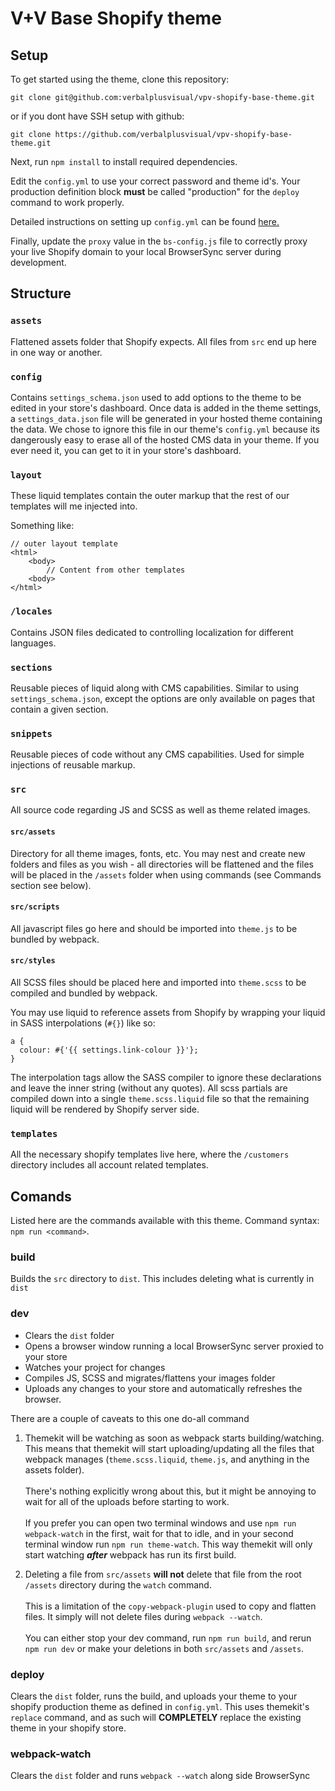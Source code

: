 # V+V Base Shopify theme

## Setup

To get started using the theme, clone this repository:

`git clone git@github.com:verbalplusvisual/vpv-shopify-base-theme.git`

or if you dont have SSH setup with github:

`git clone https://github.com/verbalplusvisual/vpv-shopify-base-theme.git`

Next, run `npm install` to install required dependencies.

Edit the `config.yml` to use your correct password and theme id's. Your production definition block **must** be called "production" for the `deploy` command to work properly.

Detailed instructions on setting up `config.yml` can be found [here.](https://shopify.github.io/themekit/configuration)

Finally, update the `proxy` value in the `bs-config.js` file to correctly proxy your live Shopify domain to your local BrowserSync server during development.

## Structure

### `assets`
Flattened assets folder that Shopify expects. All files from `src` end up here in one way or another.

### `config`
Contains `settings_schema.json` used to add options to the theme to be edited in your store's dashboard. Once data is added in the theme settings, a `settings_data.json` file will be generated in your hosted theme containing the data. We chose to ignore this file in our theme's `config.yml` because its dangerously easy to erase all of the hosted CMS data in your theme. If you ever need it, you can get to it in your store's dashboard.

### `layout`
These liquid templates contain the outer markup that the rest of our templates will me injected into.

Something like:

```
// outer layout template
<html>
    <body>
        // Content from other templates
    <body>
</html>
```

### `/locales`
Contains JSON files dedicated to controlling localization for different languages.

### `sections`
Reusable pieces of liquid along with CMS capabilities. Similar to using `settings_schema.json`, except the options are only available on pages that contain a given section.

### `snippets`
Reusable pieces of code without any CMS capabilities. Used for simple injections of reusable markup.

### `src`
All source code regarding JS and SCSS as well as theme related images.

#### `src/assets`
Directory for all theme images, fonts, etc. You may nest and create new folders and files as you wish - all directories will be flattened and the files will be placed in the `/assets` folder when using commands (see Commands section see below).

#### `src/scripts`
All javascript files go here and should be imported into `theme.js` to be bundled by webpack.

#### `src/styles`
All SCSS files should be placed here and imported into `theme.scss` to be compiled and bundled by webpack.

You may use liquid to reference assets from Shopify by wrapping your liquid in SASS interpolations (`#{}`) like so:

```
a {
  colour: #{'{{ settings.link-colour }}'};
}
```

The interpolation tags allow the SASS compiler to ignore these declarations and leave the inner string (without any quotes). All scss partials are compiled down into a single `theme.scss.liquid` file so that the remaining liquid will be rendered by Shopify server side.

### `templates`
All the necessary shopify templates live here, where the `/customers` directory includes all account related templates.

## Comands
Listed here are the commands available with this theme. Command syntax: `npm run <command>`.

### build
Builds the `src` directory to `dist`. This includes deleting what is currently in `dist`

### dev
- Clears the `dist` folder
- Opens a browser window running a local BrowserSync server proxied to your store
- Watches your project for changes
- Compiles JS, SCSS and migrates/flattens your images folder
- Uploads any changes to your store and automatically refreshes the browser.

There are a couple of caveats to this one do-all command
1. Themekit will be watching as soon as webpack starts building/watching. This means that themekit will start uploading/updating all the files that webpack manages (`theme.scss.liquid`, `theme.js`, and anything in the assets folder). <br><br>There's nothing explicitly wrong about this, but it might be annoying to wait for all of the uploads before starting to work.<br><br>If you prefer you can open two terminal windows and use `npm run webpack-watch` in the first, wait for that to idle, and in your second terminal window run `npm run theme-watch`. This way themekit will only start watching **_after_** webpack has run its first build.

2. Deleting a file from `src/assets` **will not** delete that file from the root `/assets` directory during the `watch` command.<br><br>This is a limitation of the `copy-webpack-plugin` used to copy and flatten files. It simply will not delete files during `webpack --watch`.<br><br>You can either stop your dev command, run `npm run build`, and rerun `npm run dev` or make your deletions in both `src/assets` and `/assets`.

### deploy

Clears the `dist` folder, runs the build, and uploads your theme to your shopify production theme as defined in `config.yml`. This uses themekit's `replace` command, and as such will **COMPLETELY** replace the existing theme in your shopify store.

### webpack-watch
Clears the `dist` folder and runs `webpack --watch` along side BrowserSync
